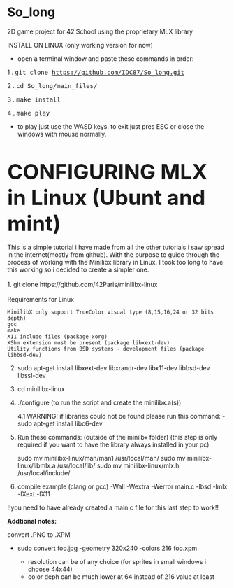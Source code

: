 # So_long
2D game project for 42 School using the proprietary MLX library


INSTALL ON LINUX (only working version for now)

- open a terminal window and paste these commands in order:

1 . <tt>git clone https://github.com/IDC87/So_long.git</tt>

2 . <tt>cd So_long/main_files/</tt>

3 . <tt>make install</tt> 

4 . <tt>make play</tt> 

- to play just use the WASD keys. to exit just pres ESC or close the windows with mouse normally.
<br> 
<br> 
<b> <font size="8"> CONFIGURING MLX in Linux (Ubunt and mint)</font></b>
<br>
<br> 
This is a simple tutorial i have made from all the other tutorials i saw spread in the internet(mostly from github). With the purpose to guide through the process of working with the Minilibx library in Linux.
I took too long to have this working so i decided to create a simpler one.
<br><br> 
1. git clone https://github.com/42Paris/minilibx-linux
<br><br> 
 Requirements for Linux

    MinilibX only support TrueColor visual type (8,15,16,24 or 32 bits depth)
    gcc
    make
    X11 include files (package xorg)
    XShm extension must be present (package libxext-dev)
    Utility functions from BSD systems - development files (package libbsd-dev)

2. sudo apt-get install libxext-dev libxrandr-dev libx11-dev libbsd-dev libssl-dev

3. cd minilibx-linux

4. ./configure (to run the script and create the minilibx.a(s))

    4.1 WARNING! if libraries could not be found please run this command:  - sudo apt-get install libc6-dev 

5. Run these commands: (outside of the minilbx folder)
   (this step is only required if you want to have the library always installed in your pc)

	sudo mv minilibx-linux/man/man1 /usr/local/man/
	sudo mv minilibx-linux/libmlx.a /usr/local/lib/
	sudo mv minilibx-linux/mlx.h /usr/local/include/

6. compile example 
 (clang or gcc) -Wall -Wextra -Werror main.c -lbsd -lmlx -lXext -lX11

 !!you need to have already created a main.c file for this last step to work!!



<b> Addtional notes:</b>

 convert .PNG to .XPM

 - sudo convert foo.jpg -geometry 320x240 -colors 216 foo.xpm

      - resolution can be of any choice (for sprites in small windows i choose 44x44)
      - color deph can be much lower at 64 instead of 216 value at least
